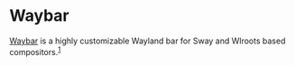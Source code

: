 # Waybar
[Waybar][waybar] is a highly customizable Wayland bar for Sway and Wlroots based compositors.<sup>[1][waybar-desc]</sup>

[waybar]: https://github.com/Alexays/Waybar
[waybar-desc]: https://github.com/Alexays/Waybar/blob/master/README.md
